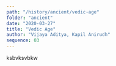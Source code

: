 ```yaml
---
path: "/history/ancient/vedic-age"
folder: "ancient"
date: "2020-03-27"
title: "Vedic Age"
author: "Vijaya Aditya, Kapil Anirudh"
sequence: 03
---
```




ksbvksvbkw